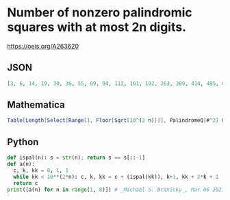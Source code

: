 # Number of nonzero palindromic squares with at most 2n digits\.
https://oeis.org/A263620
## JSON
```JSON
[3, 6, 14, 19, 30, 36, 55, 69, 94, 112, 161, 192, 263, 309, 414, 485, 639, 740, 949, 1081, 1373, 1555]
```
## Mathematica
```Mathematica
Table[Length[Select[Range[1, Floor[Sqrt[10^(2 n)]]], PalindromeQ[#^2] &]], {n, 6}] (* _Robert Price_, Apr 26 2019 *)
```
## Python
```Python
def ispal(n): s = str(n); return s == s[::-1]
def a(n):
  c, k, kk = 0, 1, 1
  while kk < 10**(2*n): c, k, kk = c + (ispal(kk)), k+1, kk + 2*k + 1
  return c
print([a(n) for n in range(1, 8)]) # _Michael S. Branicky_, Mar 06 2021
```
